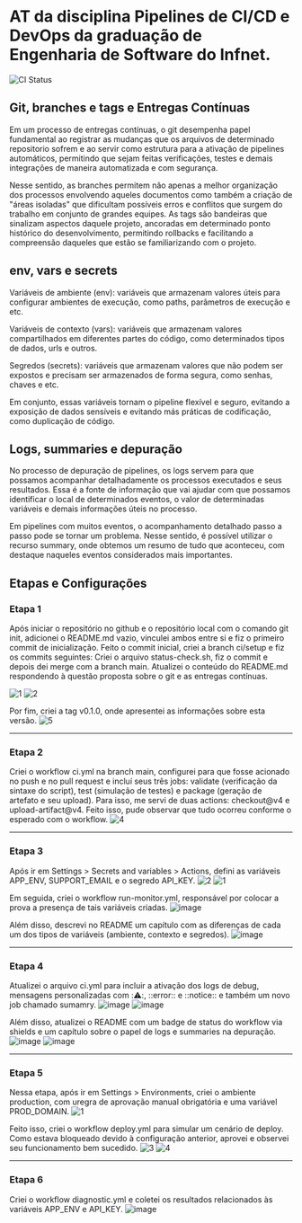 # AT da disciplina Pipelines de CI/CD e DevOps da graduação de Engenharia de Software do Infnet.

![CI Status](https://img.shields.io/github/actions/workflow/status/luisanselmobd/appmonitor-pipeline/ci.yml?branch=main)

## Git, branches e tags e Entregas Contínuas
Em um processo de entregas contínuas, o git desempenha papel fundamental ao registrar as mudanças que os arquivos de determinado repositorio sofrem e ao servir como estrutura para a ativação de pipelines automáticos, permitindo que sejam feitas verificações, testes e demais integrações de maneira automatizada e com segurança. 

Nesse sentido, as branches permitem não apenas a melhor organização dos processos envolvendo aqueles documentos como também a criação de "áreas isoladas" que dificultam possíveis erros e conflitos que surgem do trabalho em conjunto de grandes equipes. As tags são bandeiras que sinalizam aspectos daquele projeto, ancoradas em determinado ponto histórico do desenvolvimento, permitindo rollbacks e facilitando a compreensão daqueles que estão se familiarizando com o projeto.

## env, vars e secrets
Variáveis de ambiente (env): variáveis que armazenam valores úteis para configurar ambientes de execução, como paths, parâmetros de execução e etc.

Variáveis de contexto (vars): variáveis que armazenam valores compartilhados em diferentes partes do código, como determinados tipos de dados, urls e outros.

Segredos (secrets): variáveis que armazenam valores que não podem ser expostos e precisam ser armazenados de forma segura, como senhas, chaves e etc.

Em conjunto, essas variáveis tornam o pipeline flexível e seguro, evitando a exposição de dados sensíveis e evitando más práticas de codificação, como duplicação de código.

## Logs, summaries e depuração
No processo de depuração de pipelines, os logs servem para que possamos acompanhar detalhadamente os processos executados e seus resultados. Essa é a fonte de informação que vai ajudar com que possamos identificar o local de determinados eventos, o valor de determinadas variáveis e demais informações úteis no processo.

Em pipelines com muitos eventos, o acompanhamento detalhado passo a passo pode se tornar um problema. Nesse sentido, é possível utilizar o recurso summary, onde obtemos um resumo de tudo que aconteceu, com destaque naqueles eventos considerados mais importantes.

## Etapas e Configurações

### Etapa 1

Após iniciar o repositório no github e o repositório local com o comando git init, adicionei o README.md vazio, vinculei ambos entre si e fiz o primeiro commit de inicialização.
Feito o commit inicial, criei a branch ci/setup e fiz os commits seguintes:
Criei o arquivo status-check.sh, fiz o commit e depois dei merge com a branch main.
Atualizei o conteúdo do README.md respondendo à questão proposta sobre o git e as entregas contínuas.

![1](https://github.com/user-attachments/assets/2440e5bc-d05f-4376-b604-352a2f275882)
![2](https://github.com/user-attachments/assets/6c34a342-22b6-4345-b483-911152561e4c)

Por fim, criei a tag v0.1.0, onde apresentei as informações sobre esta versão.
![5](https://github.com/user-attachments/assets/51dbbc79-1419-4c5a-a9b3-d0f09c36dd7b)

---

### Etapa 2
Criei o workflow ci.yml na branch main, configurei para que fosse acionado no push e no pull request e incluí seus três jobs: validate (verificação da sintaxe do script), test (simulação de testes) e package (geração de artefato e seu upload).
Para isso, me servi de duas actions: checkout@v4 e upload-artifact@v4.
Feito isso, pude observar que tudo ocorreu conforme o esperado com o workflow. 
![4](https://github.com/user-attachments/assets/d18f0a8a-9063-4b89-984f-38ad94380ab3)

---

### Etapa 3
Após ir em Settings > Secrets and variables > Actions, defini as variáveis APP_ENV, SUPPORT_EMAIL e o segredo API_KEY.
![2](https://github.com/user-attachments/assets/494fe7cd-aa97-48d4-aa0d-3e7a9c917f84)
![1](https://github.com/user-attachments/assets/de14b628-966e-4adf-8db1-0f90da91a88c)

Em seguida, criei o workflow run-monitor.yml, responsável por colocar a prova a presença de tais variáveis criadas.
![image](https://github.com/user-attachments/assets/0f5370e3-7527-423b-9c16-20d07a375b2d)

Além disso, descrevi no README um capítulo com as diferenças de cada um dos tipos de variáveis (ambiente, contexto e segredos).
![image](https://github.com/user-attachments/assets/c7ad114e-8eaa-47c2-9e86-021340cfac95)

---

### Etapa 4
Atualizei o arquivo ci.yml para incluir a ativação dos logs de debug, mensagens personalizadas com ::warning::, ::error:: e ::notice:: e também um novo job chamado sumamry.
![image](https://github.com/user-attachments/assets/e6dbb7d6-15a7-43df-bbf2-0fc7d171d9eb)
![image](https://github.com/user-attachments/assets/eda63c8d-1162-483f-8e08-8515cafa6fe3)

Além disso, atualizei o README com um badge de status do workflow via shields e um capítulo sobre o papel de logs e summaries na depuração.
![image](https://github.com/user-attachments/assets/9123ad15-d5be-4518-a2a7-cd5a2bce0dbd)
![image](https://github.com/user-attachments/assets/9405a173-d945-46f7-af88-def0388fd451)

---

### Etapa 5
Nessa etapa, após ir em Settings > Environments, criei o ambiente production, com uregra de aprovação manual obrigatória e uma variável PROD_DOMAIN.
![1](https://github.com/user-attachments/assets/5b16361f-8a6c-413c-9b31-23a58cecc094)

Feito isso, criei o workflow deploy.yml para simular um cenário de deploy. Como estava bloqueado devido à configuração anterior, aprovei e observei seu funcionamento bem sucedido.
![3](https://github.com/user-attachments/assets/2d965eb6-1cb3-4916-9227-d634e1e27d35)
![4](https://github.com/user-attachments/assets/c5df8be4-4421-4af9-8f53-6286ccdbaa9d)

---

### Etapa 6
Criei o workflow diagnostic.yml e coletei os resultados relacionados às variáveis APP_ENV e API_KEY.
![image](https://github.com/user-attachments/assets/c80b9ad5-f01d-47d2-b391-3108bb531b22)
